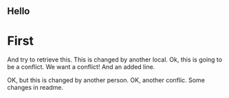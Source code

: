 ## Hello
# First
And try to retrieve this.
This is changed by another local.
Ok, this is going to be a conflict.
We want a conflict!
And an
added line.

OK, but this is changed by another person.
OK, another conflic.
Some changes in readme.
